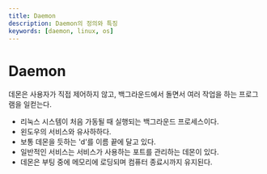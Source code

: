 ```yaml
---
title: Daemon
description: Daemon의 정의와 특징
keywords: [daemon, linux, os]
---
```


# Daemon
데몬은 사용자가 직접 제어하지 않고, 백그라운드에서 돌면서 여러 작업을 하는 프로그램을 일컫는다.
- 리눅스 시스템이 처음 가동될 때 실행되는 백그라운드 프로세스이다.
- 왼도우의 서비스와 유사하하다.
- 보통 데몬을 듯하는 'd'를 이름 끝에 달고 있다.
- 일반적인 서비스는 서비스가 사용하는 포트를 관리하는 데몬이 있다.
- 데몬은 부팅 중에 메모리에 로딩되며 컴퓨터 종료시까지 유지된다.
